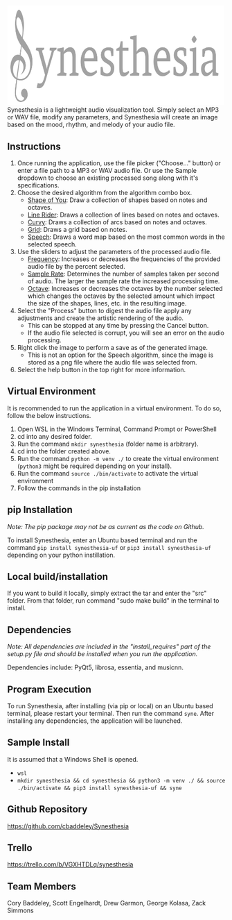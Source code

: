 <img src="https://github.com/cbaddeley/Synesthesia/blob/main/src/synesthesia/images/git_main_logo.png" width="500"/>
Synesthesia is a lightweight audio visualization tool. Simply select an MP3 or WAV file, modify any parameters, and Synesthesia will create an image based on the mood, rhythm, and melody of your audio file.

## Instructions ##
1. Once running the application, use the file picker ("Choose..." button) or enter a file path to a MP3 or WAV audio file. Or use the Sample dropdown to choose an existing processed song along with it's specifications.
2. Choose the desired algorithm from the algorithm combo box.
    - <ins>Shape of You</ins>: Draw a collection of shapes based on notes and octaves.
    - <ins>Line Rider</ins>: Draws a collection of lines based on notes and octaves.
    - <ins>Curvy</ins>: Draws a collection of arcs based on notes and octaves.
    - <ins>Grid</ins>: Draws a grid based on notes.
    - <ins>Speech</ins>:  Draws a word map based on the most common words in the selected speech.
3. Use the sliders to adjust the parameters of the processed audio file.
    - <ins>Frequency</ins>: Increases or decreases the frequencies of the provided audio file by the percent selected.
    - <ins>Sample Rate</ins>: Determines the number of samples taken per second of audio. The larger the sample rate the increased processing time.
    - <ins>Octave</ins>: Increases or decreases the octaves by the number selected which changes the octaves by the selected amount which impact the size of the shapes, lines, etc. in the resulting image.
4. Select the "Process" button to digest the audio file apply any adjustments and create the artistic rendering of the audio.
    - This can be stopped at any time by pressing the Cancel button.
    - If the audio file selected is corrupt, you will see an error on the audio processing.
5. Right click the image to perform a save as of the generated image.
    - This is not an option for the Speech algorithm, since the image is stored as a png file where the audio file was selected from.
6. Select the help button in the top right for more information.

## Virtual Environment ##
It is recommended to run the application in a virtual environment. To do so, follow the below instructions. 
  1. Open WSL in the Windows Terminal, Command Prompt or PowerShell
  2. cd into any desired folder.
  3. Run the command `mkdir synesthesia` (folder name is arbitrary).
  4. cd into the folder created above.
  5. Run the command `python -m venv ./` to create the virtual environment (`python3` might be required depending on your install).
  6. Run the command `source ./bin/activate` to activate the virtual environment
  7. Follow the commands in the pip installation

## pip Installation ## 
_Note: The pip package may not be as current as the code on Github._

To install Synesthesia, enter an Ubuntu based terminal and run the command `pip install synesthesia-uf` or `pip3 install synesthesia-uf` depending on your python instillation.

## Local build/installation ##
If you want to build it locally, simply extract the tar and enter the "src" folder. From that folder, run command "sudo make build" in the terminal to install.

## Dependencies ## 
_Note: All dependencies are included in the "install_requires" part of the setup.py file and should be installed when you run the application._

Dependencies include: PyQt5, librosa, essentia, and musicnn.

## Program Execution ##
To run Synesthesia, after installing (via pip or local) on an Ubuntu based terminal, please restart your terminal. Then run the command `syne`. After installing any dependencies, the application will be launched.


## Sample Install ## 
It is assumed that a Windows Shell is opened.
- `wsl`
- `mkdir synesthesia && cd synesthesia && python3 -m venv ./ && source ./bin/activate && pip3 install synesthesia-uf && syne`

## Github Repository ##
https://github.com/cbaddeley/Synesthesia

## Trello ##
https://trello.com/b/VGXHTDLq/synesthesia


## Team Members ##
Cory Baddeley, Scott Engelhardt, Drew Garmon, George Kolasa, Zack Simmons

